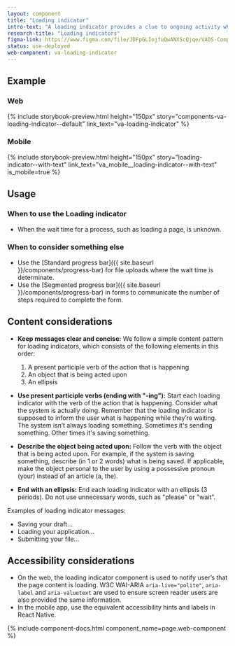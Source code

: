```yaml
---
layout: component
title: "Loading indicator"
intro-text: "A loading indicator provides a clue to ongoing activity when the site needs to load additional content."
research-title: "Loading indicators"
figma-link: https://www.figma.com/file/JDFpGLIojfuQwANXScQjqe/VADS-Component-Example-Library?type=design&node-id=35%3A161&mode=design&t=vNilCSI60pQBiKkM-1
status: use-deployed
web-component: va-loading-indicator
---
```


## Example

### Web

{% include storybook-preview.html height="150px" story="components-va-loading-indicator--default" link_text="va-loading-indicator" %}

### Mobile

{% include storybook-preview.html height="150px" story="loading-indicator--with-text" link_text="va_mobile__loading-indicator--with-text" is_mobile=true %}

## Usage

### When to use the Loading indicator

* When the wait time for a process, such as loading a page, is unknown. 

### When to consider something else

* Use the [Standard progress bar]({{ site.baseurl }}/components/progress-bar) for file uploads where the wait time is determinate.
* Use the [Segmented progress bar]({{ site.baseurl }}/components/progress-bar) in forms to communicate the number of steps required to complete the form.

## Content considerations

- **Keep messages clear and concise:** We follow a simple content pattern for loading indicators, which consists of the following elements in this order:

  1. A present participle verb of the action that is happening
  2. An object that is being acted upon
  3. An ellipsis

- **Use present participle verbs (ending with "-ing"):** Start each loading indicator with the verb of the action that is happening. Consider what the system is actually doing. Remember that the loading indicator is supposed to inform the user what is happening while they’re waiting. The system isn’t always loading something. Sometimes it's sending something. Other times it's saving something.

- **Describe the object being acted upon:** Follow the verb with the object that is being acted upon. For example, if the system is saving something, describe (in 1 or 2 words) what is being saved. If applicable, make the object personal to the user by using a possessive pronoun (your) instead of an article (a, the).

- **End with an ellipsis:** End each loading indicator with an ellipsis (3 periods). Do not use unnecessary words, such as "please" or "wait".

Examples of loading indicator messages:

* Saving your draft...
* Loading your application...
* Submitting your file...

## Accessibility considerations

* On the web, the loading indicator component is used to notify user’s that the page content is loading. W3C WAI-ARIA `aria-live="polite"`, `aria-label` and `aria-valuetext` are used to ensure screen reader users are also provided the same information.
* In the mobile app, use the equivalent accessibility hints and labels in React Native.

{% include component-docs.html component_name=page.web-component %}